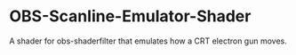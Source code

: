 # OBS-Scanline-Emulator-Shader
A shader for obs-shaderfilter that emulates how a CRT electron gun moves.
